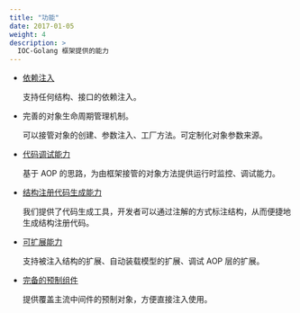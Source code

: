 ```yaml
---
title: "功能"
date: 2017-01-05
weight: 4
description: >
  IOC-Golang 框架提供的能力
---
```


- [依赖注入](/cn/docs/getting-started/tutorial/)

  支持任何结构、接口的依赖注入。

- 完善的对象生命周期管理机制。

  可以接管对象的创建、参数注入、工厂方法。可定制化对象参数来源。

- [代码调试能力](/cn/docs/examples/debug/)

  基于 AOP 的思路，为由框架接管的对象方法提供运行时监控、调试能力。

- [结构注册代码生成能力](/cn/docs/reference/ioc-go-cli/#结构注解与sdcndocsconceptsd代码生成)

  我们提供了代码生成工具，开发者可以通过注解的方式标注结构，从而便捷地生成结构注册代码。

- [可扩展能力](/cn/docs/developer/)

  支持被注入结构的扩展、自动装载模型的扩展、调试 AOP 层的扩展。

- [完备的预制组件](/cn/docs/examples/)

  提供覆盖主流中间件的预制对象，方便直接注入使用。